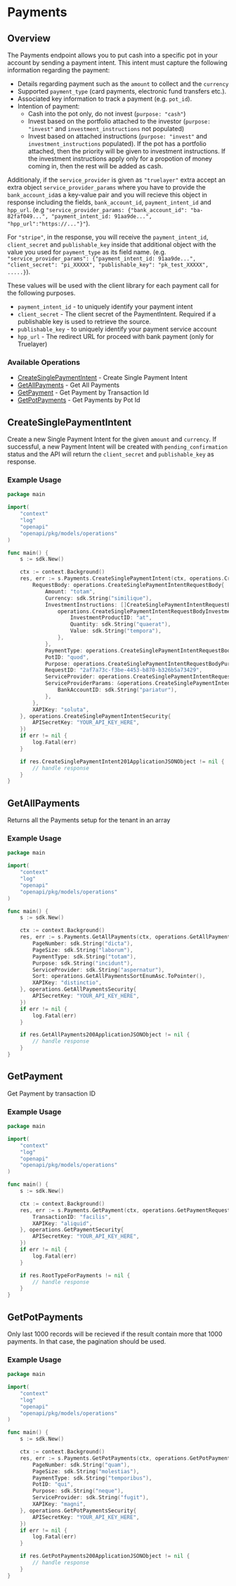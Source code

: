 # Payments

## Overview

The Payments endpoint allows you to put cash into a specific pot in your account by sending a payment intent. This intent must capture the following information regarding the payment:

* Details regarding payment such as the `amount` to collect and the `currency`
* Supported `payment_type` (card payments, electronic fund transfers etc.).
* Associated key information to track a payment (e.g. `pot_id`).
* Intention of payment:
    * Cash into the pot only, do not invest (`purpose: "cash"`)
    * Invest based on the portfolio attached to the investor (`purpose: "invest"` and `investment_instructions` not populated)
    * Invest based on attached instructions (`purpose: "invest"` and `investment_instructions` populated). If the pot has a portfolio attached, then the priority will be given to investment instructions. If the investment instructions apply only for a propotion of money coming in, then the rest will be added as cash.

<!-- If you have additional parameters to associate with a payment, you can define a custom object and include it under a top-level field of the request body with the value you used for `payment_type` as its field name. (e.g. `"stripe": {.....}`). -->
Additionaly, if the `service_provider` is given as `"truelayer"` extra accept an extra object `service_provider_params` where you have to provide the `bank_account_id`as a key-value pair and you will recieve this object in response including the fields, `bank_account_id`, `payment_intent_id` and `hpp_url`. (e.g `"service_provider_params: {"bank_account_id": "ba-82faf049...", "payment_intent_id: 91aa9de...", "hpp_url":"https://..."}"`).

For `"stripe"`, in the response, you will receive the  `payment_intent_id`, `client_secret` and `publishable_key` inside that additional object with the value you used for `payment_type` as its field name. (e.g. `"service_provider_params": {"payment_intent_id: 91aa9de...", "client_secret": "pi_XXXXX", "publishable_key": "pk_test_XXXXX", .....}`).

These values will be used with the client library for each payment call for the following purposes.

* `payment_intent_id` - to uniquely identify your payment intent
* `client_secret` - The client secret of the PaymentIntent. Required if a publishable key is used to retrieve the source.
* `publishable_key` - to uniquely identify your payment service account
* `hpp_url` - The redirect URL for proceed with bank payment (only for Truelayer)

### Available Operations

* [CreateSinglePaymentIntent](#createsinglepaymentintent) - Create Single Payment Intent
* [GetAllPayments](#getallpayments) - Get All Payments
* [GetPayment](#getpayment) - Get Payment by Transaction Id
* [GetPotPayments](#getpotpayments) - Get Payments by Pot Id

## CreateSinglePaymentIntent

Create a new Single Payment Intent for the given `amount` and `currency`. If successful, a new Payment Intent will be created with `pending_confirmation` status and the API will return the `client_secret` and `publishable_key` as response.

### Example Usage

```go
package main

import(
	"context"
	"log"
	"openapi"
	"openapi/pkg/models/operations"
)

func main() {
    s := sdk.New()

    ctx := context.Background()
    res, err := s.Payments.CreateSinglePaymentIntent(ctx, operations.CreateSinglePaymentIntentRequest{
        RequestBody: operations.CreateSinglePaymentIntentRequestBody{
            Amount: "totam",
            Currency: sdk.String("similique"),
            InvestmentInstructions: []CreateSinglePaymentIntentRequestBodyInvestmentInstructions{
                operations.CreateSinglePaymentIntentRequestBodyInvestmentInstructions{
                    InvestmentProductID: "at",
                    Quantity: sdk.String("quaerat"),
                    Value: sdk.String("tempora"),
                },
            },
            PaymentType: operations.CreateSinglePaymentIntentRequestBodyPaymentTypeEnumCard,
            PotID: "quod",
            Purpose: operations.CreateSinglePaymentIntentRequestBodyPurposeEnumInvest,
            RequestID: "2af7a73c-f3be-4453-b870-b326b5a73429",
            ServiceProvider: operations.CreateSinglePaymentIntentRequestBodyServiceProviderEnumNone,
            ServiceProviderParams: &operations.CreateSinglePaymentIntentRequestBodyServiceProviderParams{
                BankAccountID: sdk.String("pariatur"),
            },
        },
        XAPIKey: "soluta",
    }, operations.CreateSinglePaymentIntentSecurity{
        APISecretKey: "YOUR_API_KEY_HERE",
    })
    if err != nil {
        log.Fatal(err)
    }

    if res.CreateSinglePaymentIntent201ApplicationJSONObject != nil {
        // handle response
    }
}
```

## GetAllPayments

Returns all the Payments setup for the tenant in an array

### Example Usage

```go
package main

import(
	"context"
	"log"
	"openapi"
	"openapi/pkg/models/operations"
)

func main() {
    s := sdk.New()

    ctx := context.Background()
    res, err := s.Payments.GetAllPayments(ctx, operations.GetAllPaymentsRequest{
        PageNumber: sdk.String("dicta"),
        PageSize: sdk.String("laborum"),
        PaymentType: sdk.String("totam"),
        Purpose: sdk.String("incidunt"),
        ServiceProvider: sdk.String("aspernatur"),
        Sort: operations.GetAllPaymentsSortEnumAsc.ToPointer(),
        XAPIKey: "distinctio",
    }, operations.GetAllPaymentsSecurity{
        APISecretKey: "YOUR_API_KEY_HERE",
    })
    if err != nil {
        log.Fatal(err)
    }

    if res.GetAllPayments200ApplicationJSONObject != nil {
        // handle response
    }
}
```

## GetPayment

Get Payment by transaction ID

### Example Usage

```go
package main

import(
	"context"
	"log"
	"openapi"
	"openapi/pkg/models/operations"
)

func main() {
    s := sdk.New()

    ctx := context.Background()
    res, err := s.Payments.GetPayment(ctx, operations.GetPaymentRequest{
        TransactionID: "facilis",
        XAPIKey: "aliquid",
    }, operations.GetPaymentSecurity{
        APISecretKey: "YOUR_API_KEY_HERE",
    })
    if err != nil {
        log.Fatal(err)
    }

    if res.RootTypeForPayments != nil {
        // handle response
    }
}
```

## GetPotPayments

 Only last 1000 records will be recieved if the result contain more that 1000 payments. In that case, the pagination should be used.

### Example Usage

```go
package main

import(
	"context"
	"log"
	"openapi"
	"openapi/pkg/models/operations"
)

func main() {
    s := sdk.New()

    ctx := context.Background()
    res, err := s.Payments.GetPotPayments(ctx, operations.GetPotPaymentsRequest{
        PageNumber: sdk.String("quam"),
        PageSize: sdk.String("molestias"),
        PaymentType: sdk.String("temporibus"),
        PotID: "qui",
        Purpose: sdk.String("neque"),
        ServiceProvider: sdk.String("fugit"),
        XAPIKey: "magni",
    }, operations.GetPotPaymentsSecurity{
        APISecretKey: "YOUR_API_KEY_HERE",
    })
    if err != nil {
        log.Fatal(err)
    }

    if res.GetPotPayments200ApplicationJSONObject != nil {
        // handle response
    }
}
```
